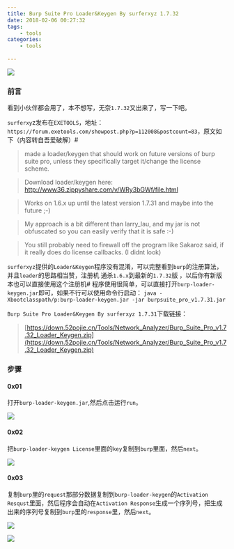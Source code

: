 ```yaml
---
title: Burp Suite Pro Loader&Keygen By surferxyz 1.7.32
date: 2018-02-06 00:27:32
tags:
	- tools
categories:
	- tools
	 
---
```



![](https://ws1.sinaimg.cn/large/006Y6f53gy1fo62jdz5zdj30n50c1wfz.jpg)
<!--more-->


### 前言

看到小伙伴都会用了，本不想写，无奈`1.7.32`又出来了，写一下吧。



`surferxy`z发布在`EXETOOLS`，地址：`https://forum.exetools.com/showpost.php?p=112008&postcount=83`，原文如下（内容转自吾爱破解）#

  
> made a loader/keygen that should work on future versions of burp suite pro, unless they specifically target it/change the license scheme.

>Download loader/keygen here: http://www36.zippyshare.com/v/WRy3bGWf/file.html

>Works on 1.6.x up until the latest version 1.7.31 and maybe into the future ;-)

>My approach is a bit different than larry_lau, and my jar is not obfuscated so you can easily verify that it is safe :-)

>You still probably need to firewall off the program like Sakaroz said, if it really does do license callbacks. (I didnt look)





`surferxyz`提供的`Loader&Keygen`程序没有混淆，可以完整看到`burp`的注册算法，并且`loader`的思路相当赞，注册机 通杀`1.6.x`到最新的`1.7.32`版 ，以后你有新版本也可以直接使用这个注册机#
程序使用很简单，可以直接打开`burp-loader-keygen.jar`即可，如果不行可以使用命令行启动：
    `java -Xbootclasspath/p:burp-loader-keygen.jar -jar burpsuite_pro_v1.7.31.jar`




`Burp Suite Pro Loader&Keygen By surferxyz 1.7.31`下载链接：

>[https://down.52pojie.cn/Tools/Network_Analyzer/Burp_Suite_Pro_v1.7.32_Loader_Keygen.zip](https://down.52pojie.cn/Tools/Network_Analyzer/Burp_Suite_Pro_v1.7.32_Loader_Keygen.zip)




### 步骤

#### 0x01

打开`burp-loader-keygen.jar`,然后点击运行`run`。

![](https://ws1.sinaimg.cn/large/006Y6f53gy1fo62pcxbz9j30mo0crq3p.jpg)

#### 0x02

把`burp-loader-keygen License`里面的`key`复制到`burp`里面，然后`next`。

![](https://ws1.sinaimg.cn/large/006Y6f53gy1fo62ry5lstj311f0jnq4a.jpg)

#### 0x03

复制`burp`里的`request`那部分数据复制到`burp-loader-keygen`的`Activation Resqust`里面，然后程序会自动在`Activation Response`生成一个序列号，把生成出来的序列号复制到`burp`里的`response`里，然后`next`。


![](https://ws1.sinaimg.cn/large/006Y6f53gy1fo62xlbs0ij31h70mo41d.jpg)




![](https://ws1.sinaimg.cn/large/006Y6f53gy1fo62yiwephj30zk0k83zo.jpg)




